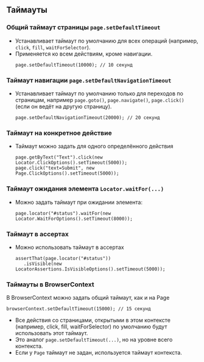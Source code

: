 ## Таймауты

###  Общий таймаут страницы `page.setDefaultTimeout`
- Устанавливает таймаут по умолчанию для всех операций (например, `click`, `fill`, `waitForSelector`).
- Применяется ко всем действиям, кроме навигации.
   ```
   page.setDefaultTimeout(10000); // 10 секунд
   ```

### Таймаут навигации `page.setDefaultNavigationTimeout`
- Устанавливает таймаут по умолчанию только для переходов по страницам, например `page.goto()`, `page.navigate()`,
  `page.click()` (если он ведёт на другую страницу).
   ```
   page.setDefaultNavigationTimeout(20000); // 20 секунд
   ```

### Таймаут на конкретное действие
- Таймаут можно задать для одного определённого действия
   ```
   page.getByText("Text").click(new Locator.ClickOptions().setTimeout(5000));
   page.click("text=Submit", new Page.ClickOptions().setTimeout(5000));
   ```

### Таймаут ожидания элемента `Locator.waitFor(...)`
- Можно задать таймаут при ожидании элемента:
   ```
   page.locator("#status").waitFor(new Locator.WaitForOptions().setTimeout(8000));
   ```

### Таймаут в ассертах
- Можно использовать таймаут в ассертах
   ```
   assertThat(page.locator("#status"))
      .isVisible(new LocatorAssertions.IsVisibleOptions().setTimeout(5000));
   ```

### Таймауты в BrowserContext
В BrowserContext можно задать общий таймаут, как и на Page
```
browserContext.setDefaultTimeout(15000); // 15 секунд
```
- Все действия со страницами, открытыми в этом контексте (например, click, fill, waitForSelector)
  по умолчанию будут использовать этот таймаут.
- Это аналог `page.setDefaultTimeout(...)`, но на уровне всего контекста.
- Если у `Page` таймаут не задан, используется таймаут контекста.